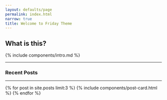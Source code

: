 ```yaml
---
layout: defaults/page
permalink: index.html
narrow: true
title: Welcome to Friday Theme
---
```


## What is this?

{% include components/intro.md %}

<hr />

### Recent Posts

<hr />

{% for post in site.posts limit:3 %}
{% include components/post-card.html %}
{% endfor %}


